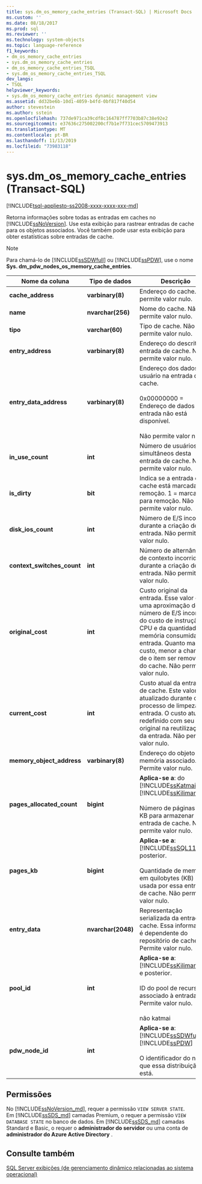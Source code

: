 ```yaml
---
title: sys.dm_os_memory_cache_entries (Transact-SQL) | Microsoft Docs
ms.custom: ''
ms.date: 08/18/2017
ms.prod: sql
ms.reviewer: ''
ms.technology: system-objects
ms.topic: language-reference
f1_keywords:
- dm_os_memory_cache_entries
- sys.dm_os_memory_cache_entries
- dm_os_memory_cache_entries_TSQL
- sys.dm_os_memory_cache_entries_TSQL
dev_langs:
- TSQL
helpviewer_keywords:
- sys.dm_os_memory_cache_entries dynamic management view
ms.assetid: dd32be6b-10d1-4059-b4fd-0bf817f40d54
author: stevestein
ms.author: sstein
ms.openlocfilehash: 737de971ca39cdf8c164787ff7703b87c38e92e2
ms.sourcegitcommit: e37636c275002200cf7b1e7f731cec5709473913
ms.translationtype: MT
ms.contentlocale: pt-BR
ms.lasthandoff: 11/13/2019
ms.locfileid: "73983118"
---
```

# <a name="sysdm_os_memory_cache_entries-transact-sql"></a>sys.dm_os_memory_cache_entries (Transact-SQL)
[!INCLUDE[tsql-appliesto-ss2008-xxxx-xxxx-xxx-md](../../includes/tsql-appliesto-ss2008-xxxx-xxxx-xxx-md.md)]

  Retorna informações sobre todas as entradas em caches no [!INCLUDE[ssNoVersion](../../includes/ssnoversion-md.md)]. Use esta exibição para rastrear entradas de cache para os objetos associados. Você também pode usar esta exibição para obter estatísticas sobre entradas de cache.  
  
> [!NOTE]  
>  Para chamá-lo de [!INCLUDE[ssSDWfull](../../includes/sssdwfull-md.md)] ou [!INCLUDE[ssPDW](../../includes/sspdw-md.md)], use o nome **Sys. dm_pdw_nodes_os_memory_cache_entries**.  
  
|Nome da coluna|Tipo de dados|Descrição|  
|-----------------|---------------|-----------------|  
|**cache_address**|**varbinary(8)**|Endereço do cache. Não permite valor nulo.|  
|**name**|**nvarchar(256)**|Nome do cache. Não permite valor nulo.|  
|**tipo**|**varchar(60)**|Tipo de cache. Não permite valor nulo.|  
|**entry_address**|**varbinary(8)**|Endereço do descritor da entrada de cache. Não permite valor nulo.|  
|**entry_data_address**|**varbinary(8)**|Endereço dos dados de usuário na entrada de cache.<br /><br /> 0x00000000 = Endereço de dados de entrada não está disponível.<br /><br /> Não permite valor nulo.|  
|**in_use_count**|**int**|Número de usuários simultâneos desta entrada de cache. Não permite valor nulo.|  
|**is_dirty**|**bit**|Indica se a entrada de cache está marcada para remoção. 1 = marcada para remoção. Não permite valor nulo.|  
|**disk_ios_count**|**int**|Número de E/S incorrido durante a criação dessa entrada. Não permite valor nulo.|  
|**context_switches_count**|**int**|Número de alternâncias de contexto incorrido durante a criação dessa entrada. Não permite valor nulo.|  
|**original_cost**|**int**|Custo original da entrada. Esse valor é uma aproximação do número de E/S incorrido, do custo de instrução de CPU e da quantidade de memória consumida pela entrada. Quanto maior o custo, menor a chance de o item ser removido do cache. Não permite valor nulo.|  
|**current_cost**|**int**|Custo atual da entrada de cache. Este valor é atualizado durante o processo de limpeza de entrada. O custo atual é redefinido com seu valor original na reutilização da entrada. Não permite valor nulo.|  
|**memory_object_address**|**varbinary(8)**|Endereço do objeto de memória associado. Permite valor nulo.|  
|**pages_allocated_count**|**bigint**|**Aplica-se a**: do [!INCLUDE[ssKatmai](../../includes/sskatmai-md.md)] ao [!INCLUDE[ssKilimanjaro](../../includes/sskilimanjaro-md.md)].<br /><br /> Número de páginas de 8 KB para armazenar esta entrada de cache. Não permite valor nulo.|  
|**pages_kb**|**bigint**|**Aplica-se a**: [!INCLUDE[ssSQL11](../../includes/sssql11-md.md)] e posterior.<br /><br /> Quantidade de memória em quilobytes (KB) usada por essa entrada de cache.  Não permite valor nulo.|  
|**entry_data**|**nvarchar(2048)**|Representação serializada da entrada de cache. Essa informação é dependente do repositório de cache. Permite valor nulo.|  
|**pool_id**|**int**|**Aplica-se a**: [!INCLUDE[ssKilimanjaro](../../includes/sskilimanjaro-md.md)] e posterior.<br /><br /> ID do pool de recursos associado à entrada. Permite valor nulo.<br /><br /> não katmai|  
|**pdw_node_id**|**int**|**Aplica-se a**: [!INCLUDE[ssSDWfull](../../includes/sssdwfull-md.md)], [!INCLUDE[ssPDW](../../includes/sspdw-md.md)]<br /><br /> O identificador do nó em que essa distribuição está.|  
  
## <a name="permissions"></a>Permissões 

No [!INCLUDE[ssNoVersion_md](../../includes/ssnoversion-md.md)], requer a permissão `VIEW SERVER STATE`.   
Em [!INCLUDE[ssSDS_md](../../includes/sssds-md.md)] camadas Premium, o requer a permissão `VIEW DATABASE STATE` no banco de dados. Em [!INCLUDE[ssSDS_md](../../includes/sssds-md.md)] camadas Standard e Basic, o requer o **administrador do servidor** ou uma conta de **administrador do Azure Active Directory** .   

## <a name="see-also"></a>Consulte também  
 
  [SQL Server exibições &#40;de gerenciamento dinâmico relacionadas ao sistema operacional&#41;](../../relational-databases/system-dynamic-management-views/sql-server-operating-system-related-dynamic-management-views-transact-sql.md)  
  
  


